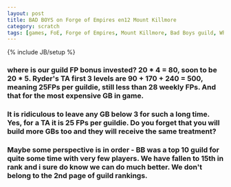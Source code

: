 ```yaml
---
layout: post
title: BAD BOYS on Forge of Empires en12 Mount Killmore
category: scratch
tags: [games, FoE, Forge of Empires, Mount Killmore, Bad Boys guild, Wheaty]
---
```

{% include JB/setup %}

### where is our guild FP bonus invested? 20 * 4 = 80, soon to be 20 * 5. Ryder's TA first 3 levels are 90 + 170 + 240 = 500, meaning 25FPs per guildie, still less than 28 weekly FPs. And that for the most expensive GB in game.

### It is ridiculous to leave any GB below 3 for such a long time.  Yes, for a TA it is 25 FPs per guildie.  Do you forget that you will build more GBs too and they will receive the same treatment?

### Maybe some perspective is in order - BB was a top 10 guild for quite some time with very few players.  We have fallen to 15th in rank and i sure do know we can do much better.  We don't belong to the 2nd page of guild rankings.
